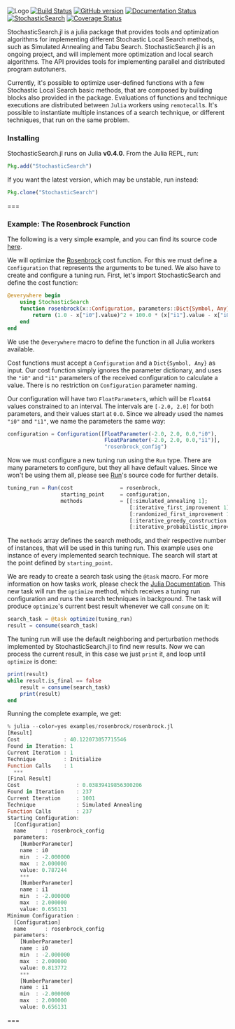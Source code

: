 ![Logo](https://raw.githubusercontent.com/phrb/StochasticSearch.jl/master/img/stochasticsearchlogo.png)
[![Build Status](https://travis-ci.org/phrb/StochasticSearch.jl.svg?branch=master)](https://travis-ci.org/phrb/StochasticSearch.jl)
[![GitHub version](https://badge.fury.io/gh/phrb%2FStochasticSearch.jl.svg)](https://badge.fury.io/gh/phrb%2FStochasticSearch.jl)
[![Documentation Status](https://readthedocs.org/projects/stochasticsearchjl/badge/?version=latest)](http://stochasticsearchjl.readthedocs.org/en/latest/?badge=latest)
[![StochasticSearch](http://pkg.julialang.org/badges/StochasticSearch_0.4.svg)](http://pkg.julialang.org/?pkg=StochasticSearch&ver=0.4)
[![Coverage Status](https://coveralls.io/repos/phrb/StochasticSearch.jl/badge.svg?branch=master)](https://coveralls.io/r/phrb/StochasticSearch.jl?branch=master)

StochasticSearch.jl is a julia package that provides tools and optimization algorithms for implementing different Stochastic Local Search methods, such as Simulated Annealing and Tabu Search. StochasticSearch.jl is an ongoing project, and will implement more optimization and local search algorithms. The API provides tools for implementing parallel and distributed program autotuners.

Currently, it's possible to optimize user-defined functions with a few Stochastic Local Search basic methods, that are composed by building blocks also provided in the package. Evaluations of functions and technique executions are distributed between `Julia` workers using `remotecall`s. It's possible to instantiate multiple instances of a search technique, or different techniques, that run on the same problem.

### Installing
StochasticSearch.jl runs on Julia **v0.4.0**. From the Julia REPL, run:
```jl
Pkg.add("StochasticSearch")
```
If you want the latest version, which may be unstable, run instead:
```jl
Pkg.clone("StochasticSearch")
```
===
### Example: The Rosenbrock Function
The following is a very simple example, and you can find its source code [here](https://github.com/phrb/StochasticSearch.jl/blob/master/examples/rosenbrock/rosenbrock.jl). 

We will optimize the [Rosenbrock](http://en.wikipedia.org/wiki/Rosenbrock_function) cost function. For this we must define a ```Configuration``` that represents the arguments to be tuned. We also have to create and configure a tuning run. First, let's import StochasticSearch and define the cost function:
```jl
@everywhere begin
    using StochasticSearch
    function rosenbrock(x::Configuration, parameters::Dict{Symbol, Any})
        return (1.0 - x["i0"].value)^2 + 100.0 * (x["i1"].value - x["i0"].value^2)^2
    end
end
```
We use the `@everywhere` macro to define the function in all Julia workers available.

Cost functions must accept a `Configuration` and a `Dict{Symbol, Any}` as input. Our cost function simply ignores the parameter dictionary, and uses the `"i0"` and `"i1"` parameters of the received configuration to calculate a value. There is no restriction on `Configuration` parameter naming.

Our configuration will have two ```FloatParameter```s, which will be ```Float64``` values constrained to an interval. The intervals are ```[-2.0, 2.0]``` for both parameters, and their values start at ```0.0```. Since we already used the names `"i0"` and `"i1"`, we name the parameters the same way:
```jl
configuration = Configuration([FloatParameter(-2.0, 2.0, 0.0,"i0"),
                               FloatParameter(-2.0, 2.0, 0.0,"i1")],
                               "rosenbrock_config")
```
Now we must configure a new tuning run using the `Run` type. There are many parameters to configure, but they all have default values. Since we won't be using them all, please see [Run](https://github.com/phrb/StochasticSearch.jl/blob/master/src/core/run.jl)'s source code for further details.
```jl
tuning_run = Run(cost               = rosenbrock,
                 starting_point     = configuration,
                 methods            = [[:simulated_annealing 1];
                                       [:iterative_first_improvement 1];
                                       [:randomized_first_improvement 1];
                                       [:iterative_greedy_construction 1];
                                       [:iterative_probabilistic_improvement 1];])
```
The `methods` array defines the search methods, and their respective number of instances, that will be used in this tuning run. This example uses one instance of every implemented search technique. The search will start at the point defined by `starting_point`.

We are ready to create a search task using the `@task` macro. For more information on how tasks work, please check the [Julia Documentation](http://docs.julialang.org/en/latest/manual/control-flow/#man-tasks). This new task will run the `optimize` method, which receives a tuning run configuration and runs the search techniques in background. The task will produce `optimize`'s current best result whenever we call `consume` on it:
```jl
search_task = @task optimize(tuning_run)
result = consume(search_task)
```
The tuning run will use the default neighboring and perturbation methods implemented by StochasticSearch.jl to find new results. Now we can process the current result, in this case we just `print` it, and loop until `optimize` is done:
```jl
print(result)
while result.is_final == false
    result = consume(search_task)
    print(result)
end
```
Running the complete example, we get:
```jl
% julia --color=yes examples/rosenbrock/rosenbrock.jl
[Result]
Cost              : 40.122073057715546
Found in Iteration: 1
Current Iteration : 1
Technique         : Initialize
Function Calls    : 1
  ***
[Final Result]
Cost                  : 0.03839419856300206
Found in Iteration    : 237
Current Iteration     : 1001
Technique             : Simulated Annealing
Function Calls        : 237
Starting Configuration:
  [Configuration]
  name      : rosenbrock_config
  parameters:
    [NumberParameter]
    name : i0
    min  : -2.000000
    max  : 2.000000
    value: 0.787244
    ***
    [NumberParameter]
    name : i1
    min  : -2.000000
    max  : 2.000000
    value: 0.656131
Minimum Configuration :
  [Configuration]
  name      : rosenbrock_config
  parameters:
    [NumberParameter]
    name : i0
    min  : -2.000000
    max  : 2.000000
    value: 0.813772
    ***
    [NumberParameter]
    name : i1
    min  : -2.000000
    max  : 2.000000
    value: 0.656131
```
===
